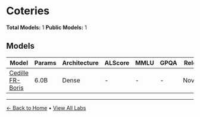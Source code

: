 # Coteries

**Total Models:** 1
**Public Models:** 1

## Models

| Model | Params | Architecture | ALScore | MMLU | GPQA | Released | Status |
|-------|--------|--------------|---------|------|------|----------|--------|
| [Cedille FR-Boris](../models/coteries/cedille-fr-boris.md) | 6.0B | Dense | - | - | - | Nov/2021 | 🟢 |

---

[← Back to Home](../README.md) • [View All Labs](../labs/)
